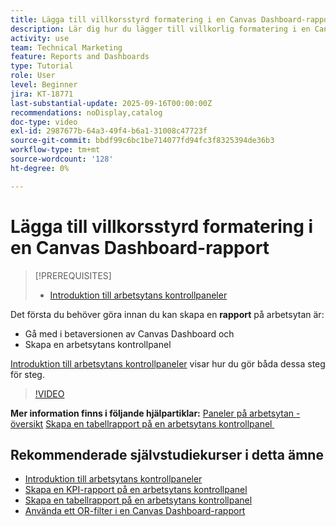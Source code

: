 ```yaml
---
title: Lägga till villkorsstyrd formatering i en Canvas Dashboard-rapport
description: Lär dig hur du lägger till villkorlig formatering i en Canvas Dashboard-rapport.
activity: use
team: Technical Marketing
feature: Reports and Dashboards
type: Tutorial
role: User
level: Beginner
jira: KT-18771
last-substantial-update: 2025-09-16T00:00:00Z
recommendations: noDisplay,catalog
doc-type: video
exl-id: 2987677b-64a3-49f4-b6a1-31008c47723f
source-git-commit: bbdf99c6bc1be714077fd94fc3f8325394de36b3
workflow-type: tm+mt
source-wordcount: '128'
ht-degree: 0%

---
```


# Lägga till villkorsstyrd formatering i en Canvas Dashboard-rapport

>[!PREREQUISITES]
>
>* [Introduktion till arbetsytans kontrollpaneler](/help/reporting/canvas-dashboards/introduction-to-canvas-dashboards.md)

Det första du behöver göra innan du kan skapa en **rapport** på arbetsytan är:

* Gå med i betaversionen av Canvas Dashboard och
* Skapa en arbetsytans kontrollpanel

[Introduktion till arbetsytans kontrollpaneler](/help/reporting/canvas-dashboards/introduction-to-canvas-dashboards.md) visar hur du gör båda dessa steg för steg.

>[!VIDEO](https://video.tv.adobe.com/v/3474973/?quality=12&learn=on&enablevpops=1)

**Mer information finns i följande hjälpartiklar:**
[Paneler på arbetsytan - översikt](https://experienceleague.adobe.com/sv/docs/workfront/using/reporting/canvas-dashboards/canvas-dashboards-overview)
[Skapa en tabellrapport på en arbetsytans kontrollpanel &#x200B;](https://experienceleague.adobe.com/sv/docs/workfront/using/reporting/canvas-dashboards/add-reports/build-table-report)

## Rekommenderade självstudiekurser i detta ämne

* [Introduktion till arbetsytans kontrollpaneler](/help/reporting/canvas-dashboards/introduction-to-canvas-dashboards.md)
* [Skapa en KPI-rapport på en arbetsytans kontrollpanel](/help/reporting/canvas-dashboards/create-a-kpi-report-on-a-canvas-dashboard.md)
* [Skapa en tabellrapport på en arbetsytans kontrollpanel](/help/reporting/canvas-dashboards/create-a-table-report-on-a-canvas-dashboard.md)
* [Använda ett OR-filter i en Canvas Dashboard-rapport](/help/reporting/canvas-dashboards/use-an-or-filter-in-a-canvas-dashboard-report.md)